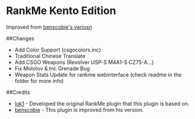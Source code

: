 # RankMe Kento Edition
Improved from [benscobie's veriosn](https://github.com/benscobie/sourcemod-rankme)

##Changes

* Add Color Support (csgocolors.inc)
* Traditional Chinese Translate
* Add CSGO Weapons (Revolver USP-S M4A1-S CZ75-A...)
* Fix Molotov & Inc Grenade Bug
* Weapon Stats Update for rankme webinterface (check readme in the folder for more info)

##Credits
* [lok1](https://forums.alliedmods.net/showthread.php?t=155621) - Developed the original RankMe plugin that this plugin is based on.
* [benscobie](https://github.com/benscobie/sourcemod-rankme) - This plugin is improved from his version.
